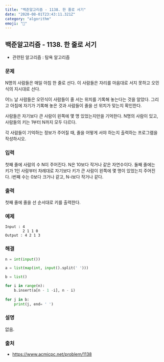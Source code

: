 ```yaml
---
title: "백준알고리즘 - 1138. 한 줄로 서기"
date: "2020-08-01T23:43:11.321Z"
category: "algorithm"
emoji: "🐬"
---
```


## 백준알고리즘 - 1138. 한 줄로 서기

- 관련된 알고리즘 : 탐욕 알고리즘

### 문제

N명의 사람들은 매일 아침 한 줄로 선다. 이 사람들은 자리를 마음대로 서지 못하고 오민식의 지시대로 선다.

어느 날 사람들은 오민식이 사람들이 줄 서는 위치를 기록해 놓는다는 것을 알았다. 그리고 아침에 자기가 기록해 놓은 것과 사람들이 줄을 선 위치가 맞는지 확인한다.

사람들은 자기보다 큰 사람이 왼쪽에 몇 명 있었는지만을 기억한다. N명의 사람이 있고, 사람들의 키는 1부터 N까지 모두 다르다.

각 사람들이 기억하는 정보가 주어질 때, 줄을 어떻게 서야 하는지 출력하는 프로그램을 작성하시오.

### 입력

첫째 줄에 사람의 수 N이 주어진다. N은 10보다 작거나 같은 자연수이다. 둘째 줄에는 키가 1인 사람부터 차례대로 자기보다 키가 큰 사람이 왼쪽에 몇 명이 있었는지 주어진다. i번째 수는 0보다 크거나 같고, N-i보다 작거나 같다.

### 출력

첫째 줄에 줄을 선 순서대로 키를 출력한다.

### 예제

```
Input : 4
        2 1 1 0
Output : 4 2 1 3
```

### 해결

```python
n = int(input())

a = list(map(int, input().split(' ')))

b = list()

for i in range(n):
    b.insert(a[n - 1 -i], n - i)
    
for j in b:
    print(j, end= ' ')
```

### 설명

없음.

### 출처

- https://www.acmicpc.net/problem/1138

